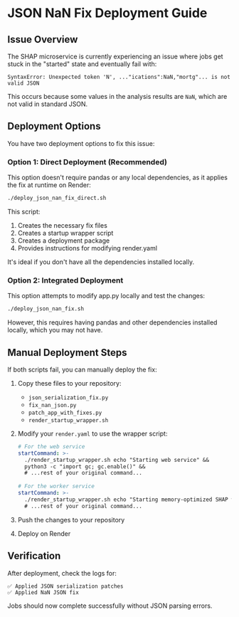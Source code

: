 # JSON NaN Fix Deployment Guide

## Issue Overview

The SHAP microservice is currently experiencing an issue where jobs get stuck in the "started" state and eventually fail with:

```
SyntaxError: Unexpected token 'N', ..."ications":NaN,"mortg"... is not valid JSON
```

This occurs because some values in the analysis results are `NaN`, which are not valid in standard JSON.

## Deployment Options

You have two deployment options to fix this issue:

### Option 1: Direct Deployment (Recommended)

This option doesn't require pandas or any local dependencies, as it applies the fix at runtime on Render:

```bash
./deploy_json_nan_fix_direct.sh
```

This script:
1. Creates the necessary fix files
2. Creates a startup wrapper script
3. Creates a deployment package
4. Provides instructions for modifying render.yaml

It's ideal if you don't have all the dependencies installed locally.

### Option 2: Integrated Deployment 

This option attempts to modify app.py locally and test the changes:

```bash
./deploy_json_nan_fix.sh
```

However, this requires having pandas and other dependencies installed locally, which you may not have.

## Manual Deployment Steps

If both scripts fail, you can manually deploy the fix:

1. Copy these files to your repository:
   - `json_serialization_fix.py`
   - `fix_nan_json.py`
   - `patch_app_with_fixes.py`
   - `render_startup_wrapper.sh`

2. Modify your `render.yaml` to use the wrapper script:
   ```yaml
   # For the web service
   startCommand: >-
     ./render_startup_wrapper.sh echo "Starting web service" &&
     python3 -c "import gc; gc.enable()" &&
     # ...rest of your original command...
     
   # For the worker service  
   startCommand: >-
     ./render_startup_wrapper.sh echo "Starting memory-optimized SHAP worker" &&
     # ...rest of your original command...
   ```

3. Push the changes to your repository
4. Deploy on Render

## Verification

After deployment, check the logs for:
```
✅ Applied JSON serialization patches
✅ Applied NaN JSON fix
```

Jobs should now complete successfully without JSON parsing errors.
